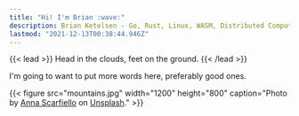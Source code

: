 ```yaml
---
title: "Hi! I'm Brian :wave:"
description: Brian Ketelsen - Go, Rust, Linux, WASM, Distributed Computing
lastmod: "2021-12-13T00:38:44.946Z"
---
```


{{< lead >}}
Head in the clouds, feet on the ground.
{{< /lead >}}

I'm going to want to put more words here, preferably good ones.

{{< figure src="mountains.jpg" width="1200" height="800" caption="Photo by [Anna Scarfiello](https://unsplash.com/@little_anne?utm_source=unsplash&utm_medium=referral&utm_content=creditCopyText) on [Unsplash](https://unsplash.com/?utm_source=unsplash&utm_medium=referral&utm_content=creditCopyText)." >}}
